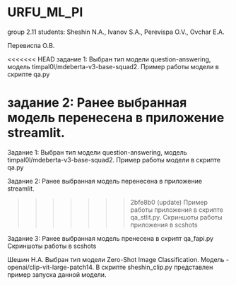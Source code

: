# URFU_ML_PI
group 2.11
students: Sheshin N.A., Ivanov S.A., Perevispa O.V., Ovchar E.A.

Перевиспа О.В. 

<<<<<<< HEAD
задание 1: Выбран тип модели question-answering, модель timpal0l/mdeberta-v3-base-squad2. Пример работы модели в скрипте qa.py

задание 2: Ранее выбранная модель перенесена в приложение streamlit. 
=======
Задание 1: Выбран тип модели question-answering, модель timpal0l/mdeberta-v3-base-squad2. Пример работы модели в скрипте qa.py

Задание 2: Ранее выбранная модель перенесена в приложение streamlit. 
>>>>>>> 2bfe8b0 (update)
Пример работы приложения в скрипте qa_stlit.py.
Скриншоты работы приложения в scshots

Задание 3: Ранее выбранная модель пренесена в скрипт qa_fapi.py
Скриншоты работы в scshots

 


Шешин Н.А. Выбран тип модели Zero-Shot Image Classification. Модель - openai/clip-vit-large-patch14. В скрипте sheshin_clip.py представлен пример запуска данной модели.


